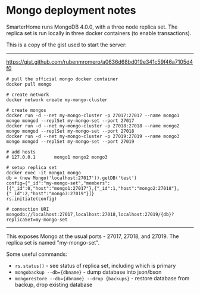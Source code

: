 # Mongo deployment notes

SmarterHome runs MongoDB 4.0.0, with a three node replica set. The replica set
is run locally in three docker containers (to enable transactions).

This is a copy of the gist used to start the server:

---
https://gist.github.com/rubenmromero/a0636d68bd019e341c59f46a7105d4f0
```
# pull the official mongo docker container
docker pull mongo

# create network
docker network create my-mongo-cluster

# create mongos
docker run -d --net my-mongo-cluster -p 27017:27017 --name mongo1 mongo mongod --replSet my-mongo-set --port 27017
docker run -d --net my-mongo-cluster -p 27018:27018 --name mongo2 mongo mongod --replSet my-mongo-set --port 27018
docker run -d --net my-mongo-cluster -p 27019:27019 --name mongo3 mongo mongod --replSet my-mongo-set --port 27019

# add hosts
# 127.0.0.1       mongo1 mongo2 mongo3

# setup replica set
docker exec -it mongo1 mongo
db = (new Mongo('localhost:27017')).getDB('test')
config={"_id":"my-mongo-set","members":[{"_id":0,"host":"mongo1:27017"},{"_id":1,"host":"mongo2:27018"},{"_id":2,"host":"mongo3:27019"}]}
rs.initiate(config)

# connection URI
mongodb://localhost:27017,localhost:27018,localhost:27019/{db}?replicaSet=my-mongo-set
```
---

This exposes Mongo at the usual ports - 27017, 27018, and 27019. The replica set
is named "my-mongo-set".

Some useful commands:
* `rs.status()` - see status of replica set, including which is primary
* `mongobackup --db={dbname}` - dump database into json/bson
* `mongorestore --db={dbname} --drop {backups}` - restore database from backup, drop existing database

